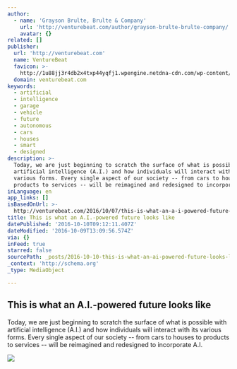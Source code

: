 ```yaml
---
author:
  - name: 'Grayson Brulte, Brulte & Company'
    url: 'http://venturebeat.com/author/grayson-brulte-brulte-company/'
    avatar: {}
related: []
publisher:
  url: 'http://venturebeat.com'
  name: VentureBeat
  favicon: >-
    http://1u88jj3r4db2x4txp44yqfj1.wpengine.netdna-cdn.com/wp-content/themes/vbnews/img/favicon.ico
  domain: venturebeat.com
keywords:
  - artificial
  - intelligence
  - garage
  - vehicle
  - future
  - autonomous
  - cars
  - houses
  - smart
  - designed
description: >-
  Today, we are just beginning to scratch the surface of what is possible with
  artificial intelligence (A.I.) and how individuals will interact with its
  various forms. Every single aspect of our society -- from cars to houses to
  products to services -- will be reimagined and redesigned to incorporate A.I.
inLanguage: en
app_links: []
isBasedOnUrl: >-
  http://venturebeat.com/2016/10/07/this-is-what-an-a-i-powered-future-looks-like/
title: This is what an A.I.-powered future looks like
datePublished: '2016-10-10T09:12:11.407Z'
dateModified: '2016-10-09T13:09:56.574Z'
via: {}
inFeed: true
starred: false
sourcePath: _posts/2016-10-10-this-is-what-an-ai-powered-future-looks-like.md
_context: 'http://schema.org'
_type: MediaObject

---
```

<article style=""><h1>This is what an A.I.-powered future looks like</h1><p>Today, we are just beginning to scratch the surface of what is possible with artificial intelligence (A.I.) and how individuals will interact with its various forms. Every single aspect of our society -- from cars to houses to products to services -- will be reimagined and redesigned to incorporate A.I.</p><img src="http://1u88jj3r4db2x4txp44yqfj1.wpengine.netdna-cdn.com/wp-content/uploads/2016/09/shutterstock_335493701-780x520.jpg" /></article>